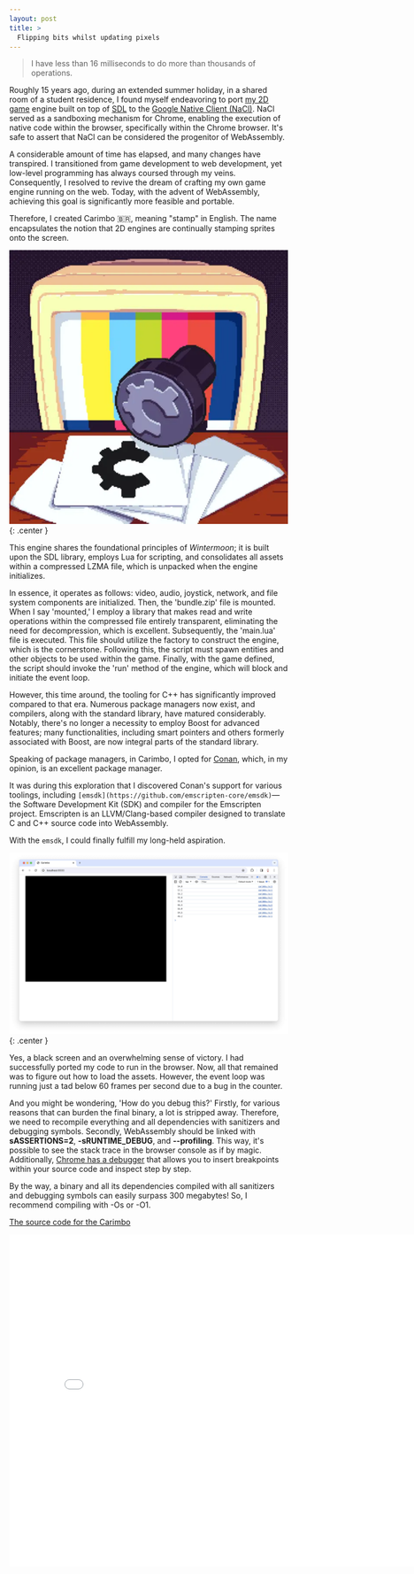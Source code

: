 ```yaml
---
layout: post
title: >
  Flipping bits whilst updating pixels
---
```


> I have less than 16 milliseconds to do more than thousands of operations.

Roughly 15 years ago, during an extended summer holiday, in a shared room of a student residence, I found myself endeavoring to port [my 2D game](https://github.com/skhaz/wintermoon) engine built on top of [SDL](https://en.wikipedia.org/wiki/Simple_DirectMedia_Layer) to the [Google Native Client \(NaCl\)](https://en.wikipedia.org/wiki/Google_Native_Client). NaCl served as a sandboxing mechanism for Chrome, enabling the execution of native code within the browser, specifically within the Chrome browser. It's safe to assert that NaCl can be considered the progenitor of WebAssembly.

A considerable amount of time has elapsed, and many changes have transpired. I transitioned from game development to web development, yet low-level programming has always coursed through my veins. Consequently, I resolved to revive the dream of crafting my own game engine running on the web. Today, with the advent of WebAssembly, achieving this goal is significantly more feasible and portable.

Therefore, I created Carimbo 🇧🇷, meaning "stamp" in English. The name encapsulates the notion that 2D engines are continually stamping sprites onto the screen.

![](/public/2023-11-12-flipping-bits-whilst-updating-pixels/carimbo.webp){: .center }

This engine shares the foundational principles of _Wintermoon_; it is built upon the SDL library, employs Lua for scripting, and consolidates all assets within a compressed LZMA file, which is unpacked when the engine initializes.

In essence, it operates as follows: video, audio, joystick, network, and file system components are initialized. Then, the 'bundle.zip' file is mounted. When I say 'mounted,' I employ a library that makes read and write operations within the compressed file entirely transparent, eliminating the need for decompression, which is excellent. Subsequently, the 'main.lua' file is executed. This file should utilize the factory to construct the engine, which is the cornerstone. Following this, the script must spawn entities and other objects to be used within the game. Finally, with the game defined, the script should invoke the 'run' method of the engine, which will block and initiate the event loop.

However, this time around, the tooling for C++ has significantly improved compared to that era. Numerous package managers now exist, and compilers, along with the standard library, have matured considerably. Notably, there's no longer a necessity to employ Boost for advanced features; many functionalities, including smart pointers and others formerly associated with Boost, are now integral parts of the standard library.

Speaking of package managers, in Carimbo, I opted for [Conan](https://conan.io/), which, in my opinion, is an excellent package manager.

It was during this exploration that I discovered Conan's support for various toolings, including `[emsdk](https://github.com/emscripten-core/emsdk)`—the Software Development Kit (SDK) and compiler for the Emscripten project. Emscripten is an LLVM/Clang-based compiler designed to translate C and C++ source code into WebAssembly.

With the `emsdk`, I could finally fulfill my long-held aspiration.

![](/public/2023-11-12-flipping-bits-whilst-updating-pixels/blank.jpeg){: .center }

Yes, a black screen and an overwhelming sense of victory. I had successfully ported my code to run in the browser. Now, all that remained was to figure out how to load the assets. However, the event loop was running just a tad below 60 frames per second due to a bug in the counter.

And you might be wondering, 'How do you debug this?' Firstly, for various reasons that can burden the final binary, a lot is stripped away. Therefore, we need to recompile everything and all dependencies with sanitizers and debugging symbols. Secondly, WebAssembly should be linked with **sASSERTIONS=2**, **-sRUNTIME_DEBUG**, and **--profiling**. This way, it's possible to see the stack trace in the browser console as if by magic. Additionally, [Chrome has a debugger](https://developer.chrome.com/blog/wasm-debugging-2020/) that allows you to insert breakpoints within your source code and inspect step by step.

By the way, a binary and all its dependencies compiled with all sanitizers and debugging symbols can easily surpass 300 megabytes! So, I recommend compiling with -Os or -O1.

[The source code for the Carimbo](https://github.com/carimbolabs/carimbo)

<iframe src="/public/2023-11-12-flipping-bits-whilst-updating-pixels/index.html" style="display:block; display: block; margin: auto;" width="800px" height="600px" frameborder="0"></iframe>

